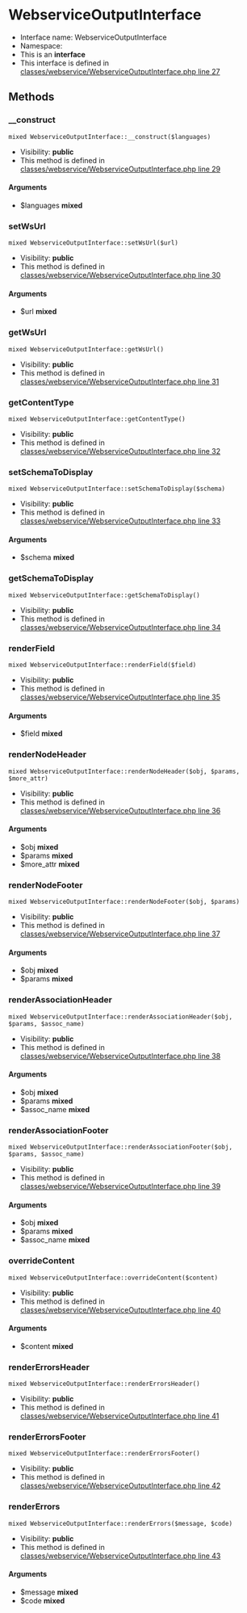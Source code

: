 WebserviceOutputInterface
===============






* Interface name: WebserviceOutputInterface
* Namespace: 
* This is an **interface**
* This interface is defined in [classes/webservice/WebserviceOutputInterface.php line 27](https://github.com/PrestaShop/PrestaShop/blob/1.6.1.1/classes/webservice/WebserviceOutputInterface.php#27)






Methods
-------


### __construct

    mixed WebserviceOutputInterface::__construct($languages)





* Visibility: **public**
* This method is defined in [classes/webservice/WebserviceOutputInterface.php line 29](https://github.com/PrestaShop/PrestaShop/blob/1.6.1.1/classes/webservice/WebserviceOutputInterface.php#29)


#### Arguments
* $languages **mixed**



### setWsUrl

    mixed WebserviceOutputInterface::setWsUrl($url)





* Visibility: **public**
* This method is defined in [classes/webservice/WebserviceOutputInterface.php line 30](https://github.com/PrestaShop/PrestaShop/blob/1.6.1.1/classes/webservice/WebserviceOutputInterface.php#30)


#### Arguments
* $url **mixed**



### getWsUrl

    mixed WebserviceOutputInterface::getWsUrl()





* Visibility: **public**
* This method is defined in [classes/webservice/WebserviceOutputInterface.php line 31](https://github.com/PrestaShop/PrestaShop/blob/1.6.1.1/classes/webservice/WebserviceOutputInterface.php#31)




### getContentType

    mixed WebserviceOutputInterface::getContentType()





* Visibility: **public**
* This method is defined in [classes/webservice/WebserviceOutputInterface.php line 32](https://github.com/PrestaShop/PrestaShop/blob/1.6.1.1/classes/webservice/WebserviceOutputInterface.php#32)




### setSchemaToDisplay

    mixed WebserviceOutputInterface::setSchemaToDisplay($schema)





* Visibility: **public**
* This method is defined in [classes/webservice/WebserviceOutputInterface.php line 33](https://github.com/PrestaShop/PrestaShop/blob/1.6.1.1/classes/webservice/WebserviceOutputInterface.php#33)


#### Arguments
* $schema **mixed**



### getSchemaToDisplay

    mixed WebserviceOutputInterface::getSchemaToDisplay()





* Visibility: **public**
* This method is defined in [classes/webservice/WebserviceOutputInterface.php line 34](https://github.com/PrestaShop/PrestaShop/blob/1.6.1.1/classes/webservice/WebserviceOutputInterface.php#34)




### renderField

    mixed WebserviceOutputInterface::renderField($field)





* Visibility: **public**
* This method is defined in [classes/webservice/WebserviceOutputInterface.php line 35](https://github.com/PrestaShop/PrestaShop/blob/1.6.1.1/classes/webservice/WebserviceOutputInterface.php#35)


#### Arguments
* $field **mixed**



### renderNodeHeader

    mixed WebserviceOutputInterface::renderNodeHeader($obj, $params, $more_attr)





* Visibility: **public**
* This method is defined in [classes/webservice/WebserviceOutputInterface.php line 36](https://github.com/PrestaShop/PrestaShop/blob/1.6.1.1/classes/webservice/WebserviceOutputInterface.php#36)


#### Arguments
* $obj **mixed**
* $params **mixed**
* $more_attr **mixed**



### renderNodeFooter

    mixed WebserviceOutputInterface::renderNodeFooter($obj, $params)





* Visibility: **public**
* This method is defined in [classes/webservice/WebserviceOutputInterface.php line 37](https://github.com/PrestaShop/PrestaShop/blob/1.6.1.1/classes/webservice/WebserviceOutputInterface.php#37)


#### Arguments
* $obj **mixed**
* $params **mixed**



### renderAssociationHeader

    mixed WebserviceOutputInterface::renderAssociationHeader($obj, $params, $assoc_name)





* Visibility: **public**
* This method is defined in [classes/webservice/WebserviceOutputInterface.php line 38](https://github.com/PrestaShop/PrestaShop/blob/1.6.1.1/classes/webservice/WebserviceOutputInterface.php#38)


#### Arguments
* $obj **mixed**
* $params **mixed**
* $assoc_name **mixed**



### renderAssociationFooter

    mixed WebserviceOutputInterface::renderAssociationFooter($obj, $params, $assoc_name)





* Visibility: **public**
* This method is defined in [classes/webservice/WebserviceOutputInterface.php line 39](https://github.com/PrestaShop/PrestaShop/blob/1.6.1.1/classes/webservice/WebserviceOutputInterface.php#39)


#### Arguments
* $obj **mixed**
* $params **mixed**
* $assoc_name **mixed**



### overrideContent

    mixed WebserviceOutputInterface::overrideContent($content)





* Visibility: **public**
* This method is defined in [classes/webservice/WebserviceOutputInterface.php line 40](https://github.com/PrestaShop/PrestaShop/blob/1.6.1.1/classes/webservice/WebserviceOutputInterface.php#40)


#### Arguments
* $content **mixed**



### renderErrorsHeader

    mixed WebserviceOutputInterface::renderErrorsHeader()





* Visibility: **public**
* This method is defined in [classes/webservice/WebserviceOutputInterface.php line 41](https://github.com/PrestaShop/PrestaShop/blob/1.6.1.1/classes/webservice/WebserviceOutputInterface.php#41)




### renderErrorsFooter

    mixed WebserviceOutputInterface::renderErrorsFooter()





* Visibility: **public**
* This method is defined in [classes/webservice/WebserviceOutputInterface.php line 42](https://github.com/PrestaShop/PrestaShop/blob/1.6.1.1/classes/webservice/WebserviceOutputInterface.php#42)




### renderErrors

    mixed WebserviceOutputInterface::renderErrors($message, $code)





* Visibility: **public**
* This method is defined in [classes/webservice/WebserviceOutputInterface.php line 43](https://github.com/PrestaShop/PrestaShop/blob/1.6.1.1/classes/webservice/WebserviceOutputInterface.php#43)


#### Arguments
* $message **mixed**
* $code **mixed**


